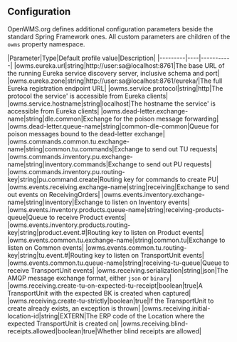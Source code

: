 ## Configuration
OpenWMS.org defines additional configuration parameters beside the standard Spring Framework ones. All custom parameters are children of the
`owms` property namespace.

|Parameter|Type|Default profile value|Description|
|---------|----|-----------|
|owms.eureka.url|string|http://user:sa@localhost:8761|The base URL of the running Eureka service discovery server, inclusive schema and port|
|owms.eureka.zone|string|http://user:sa@localhost:8761/eureka/|The full Eureka registration endpoint URL|
|owms.service.protocol|string|http|The protocol the service' is accessible from Eureka clients|  
|owms.service.hostname|string|localhost|The hostname the service' is accessible from Eureka clients|
|owms.dead-letter.exchange-name|string|dle.common|Exchange for the poison message forwarding|
|owms.dead-letter.queue-name|string|common-dle-common|Queue for poison messages bound to the dead-letter exchange|
|owms.commands.common.tu.exchange-name|string|common.tu.commands|Exchange to send out TU requests|
|owms.commands.inventory.pu.exchange-name|string|inventory.commands|Exchange to send out PU requests|
|owms.commands.inventory.pu.routing-key|string|pu.command.create|Routing key for commands to create PU|
|owms.events.receiving.exchange-name|string|receiving|Exchange to send out events on ReceivingOrders|
|owms.events.inventory.exchange-name|string|inventory|Exchange to listen on Inventory events|
|owms.events.inventory.products.queue-name|string|receiving-products-queue|Queue to receive Product events|
|owms.events.inventory.products.routing-key|string|product.event.#|Routing key to listen on Product events|
|owms.events.common.tu.exchange-name|string|common.tu|Exchange to listen on Common events|
|owms.events.common.tu.routing-key|string|tu.event.#|Routing key to listen on TransportUnit events|
|owms.events.common.tu.queue-name|string|receiving-tu-queue|Queue to receive TransportUnit events|
|owms.receiving.serialization|string|json|The AMQP message exchange format, either `json` or `binary`|
|owms.receiving.create-tu-on-expected-tu-receipt|boolean|true|A TransportUnit with the expected BK is created when captured|
|owms.receiving.create-tu-strictly|boolean|true|If the TransportUnit to create already exists, an exception is thrown|
|owms.receiving.initial-location-id|string|EXTERN|The ERP code of the Location where the expected TransportUnit is created on|
|owms.receiving.blind-receipts.allowed|boolean|true|Whether blind receipts are allowed|
